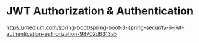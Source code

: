# JWT Authorization & Authentication

https://medium.com/spring-boot/spring-boot-3-spring-security-6-jwt-authentication-authorization-98702d6313a5
